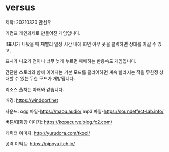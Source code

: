 # versus

제작: 20210320 안선우

기컴프 개인과제로 만들어진 게임입니다.

!!표시가 나왔을 때 재빨리 일정 시간 내에 화면 아무 곳을 클릭하면 상대를 이길 수 있고,

표시가 나오기 전이나 너무 늦게 누르면 패배하는 반응속도 게임입니다.

간단한 스토리와 함께 이어지는 기본 모드를 클리어하면 계속 빨라지는 적을 무한정 상대할 수 있는 무한 모드가 개방됩니다.

리소스 출처는 아래와 같습니다.

배경: https://winddorf.net 

사운드: ogg 파일-https://maou.audio/  mp3 파일-https://soundeffect-lab.info/ 
        
버튼/대화창 이미지: https://kopacurve.blog.fc2.com/ 

캐릭터 이미지: http://yurudora.com/tkool/ 

공격 이펙트: https://pipoya.itch.io/
